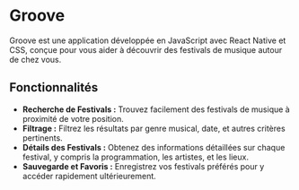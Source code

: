 # Groove

Groove est une application développée en JavaScript avec React Native et CSS, conçue pour vous aider à découvrir des festivals de musique autour de chez vous.

## Fonctionnalités

- **Recherche de Festivals :** Trouvez facilement des festivals de musique à proximité de votre position.
- **Filtrage :** Filtrez les résultats par genre musical, date, et autres critères pertinents.
- **Détails des Festivals :** Obtenez des informations détaillées sur chaque festival, y compris la programmation, les artistes, et les lieux.
- **Sauvegarde et Favoris :** Enregistrez vos festivals préférés pour y accéder rapidement ultérieurement.

